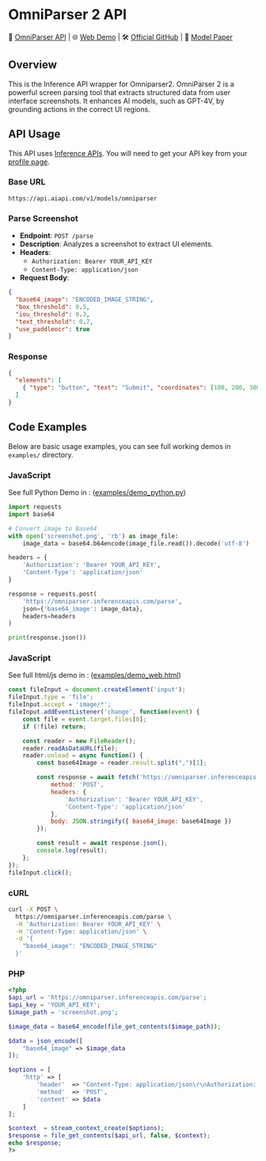 # OmniParser 2 API


📄 [OmniParser API](https://inferenceapis.com/models/omniparser-v2-api) | 🌐 [Web Demo](https://inferenceapis.com/models/omniparser-v2-web-demo) | 🛠 [Official GitHub](https://github.com/microsoft/OmniParser) | 📑 [Model Paper](https://arxiv.org/abs/2408.00203)


## Overview
This is the Inference API wrapper for Omniparser2. OmniParser 2 is a powerful screen parsing tool that extracts structured data from user interface screenshots. It enhances AI models, such as GPT-4V, by grounding actions in the correct UI regions.

## API Usage
This API uses [Inference APIs](https://inferenceapis.com/). You will need to get your API key from your [profile page](https://inferenceapis.com/profile).

### Base URL
```
https://api.aiapi.com/v1/models/omniparser
```

### Parse Screenshot
- **Endpoint**: `POST /parse`
- **Description**: Analyzes a screenshot to extract UI elements.
- **Headers**:
  - `Authorization: Bearer YOUR_API_KEY`
  - `Content-Type: application/json`
- **Request Body**:
```json
{
  "base64_image": "ENCODED_IMAGE_STRING",
  "box_threshold": 0.5,
  "iou_threshold": 0.3,
  "text_threshold": 0.7,
  "use_paddleocr": true
}
```

### Response
```json
{
  "elements": [
    { "type": "button", "text": "Submit", "coordinates": [100, 200, 300, 400] }
  ]
}
```

## Code Examples
Below are basic usage examples, you can see full working demos in `examples/` directory.


### JavaScript 
See full Python Demo in : ([examples/demo_python.py](examples/demo_python.py))
```python
import requests
import base64

# Convert image to Base64
with open('screenshot.png', 'rb') as image_file:
    image_data = base64.b64encode(image_file.read()).decode('utf-8')

headers = {
    'Authorization': 'Bearer YOUR_API_KEY',
    'Content-Type': 'application/json'
}

response = requests.post(
    'https://omniparser.inferenceapis.com/parse',
    json={'base64_image': image_data},
    headers=headers
)

print(response.json())
```

### JavaScript 
See full html/js demo in : ([examples/demo_web.html](examples/demo_web.html))

```javascript
const fileInput = document.createElement('input');
fileInput.type = 'file';
fileInput.accept = 'image/*';
fileInput.addEventListener('change', function(event) {
    const file = event.target.files[0];
    if (!file) return;

    const reader = new FileReader();
    reader.readAsDataURL(file);
    reader.onload = async function() {
        const base64Image = reader.result.split(",")[1];

        const response = await fetch('https://omniparser.inferenceapis.com/parse', {
            method: 'POST',
            headers: {
                'Authorization': 'Bearer YOUR_API_KEY',
                'Content-Type': 'application/json'
            },
            body: JSON.stringify({ base64_image: base64Image })
        });

        const result = await response.json();
        console.log(result);
    };
});
fileInput.click();
```

### cURL 
```bash
curl -X POST \
  https://omniparser.inferenceapis.com/parse \
  -H 'Authorization: Bearer YOUR_API_KEY' \
  -H 'Content-Type: application/json' \
  -d '{
    "base64_image": "ENCODED_IMAGE_STRING"
  }'
```

### PHP 
```php
<?php
$api_url = 'https://omniparser.inferenceapis.com/parse';
$api_key = 'YOUR_API_KEY';
$image_path = 'screenshot.png';

$image_data = base64_encode(file_get_contents($image_path));

$data = json_encode([
    "base64_image" => $image_data
]);

$options = [
    'http' => [
        'header'  => "Content-Type: application/json\r\nAuthorization: Bearer $api_key\r\n",
        'method'  => 'POST',
        'content' => $data
    ]
];

$context  = stream_context_create($options);
$response = file_get_contents($api_url, false, $context);
echo $response;
?>
```

